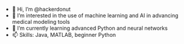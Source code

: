 - 👋 Hi, I’m @hackerdonut
- 👀 I’m interested in the use of machine learning and AI in advancing medical modeling tools
- 🌱 I’m currently learning advanced Python and neural networks
- 📫 Skills: Java, MATLAB, beginner Python

<!---
hackerdonut/hackerdonut is a ✨ special ✨ repository because its `README.md` (this file) appears on your GitHub profile.
You can click the Preview link to take a look at your changes.
--->
